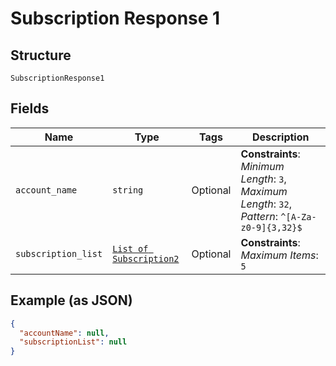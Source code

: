 
# Subscription Response 1

## Structure

`SubscriptionResponse1`

## Fields

| Name | Type | Tags | Description |
|  --- | --- | --- | --- |
| `account_name` | `string` | Optional | **Constraints**: *Minimum Length*: `3`, *Maximum Length*: `32`, *Pattern*: `^[A-Za-z0-9]{3,32}$` |
| `subscription_list` | [`List of Subscription2`](../../doc/models/subscription-2.md) | Optional | **Constraints**: *Maximum Items*: `5` |

## Example (as JSON)

```json
{
  "accountName": null,
  "subscriptionList": null
}
```

